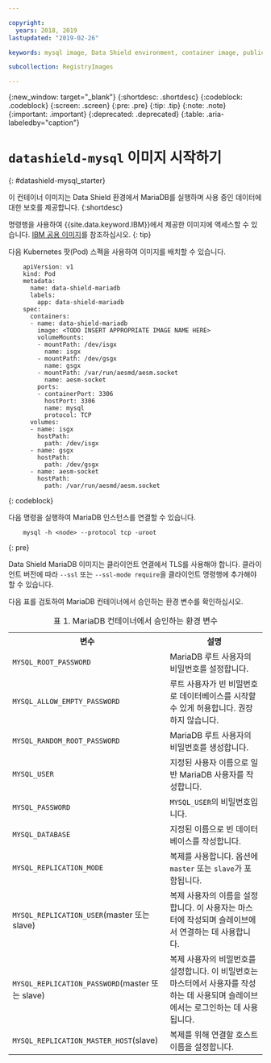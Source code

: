 ```yaml
---

copyright:
  years: 2018, 2019
lastupdated: "2019-02-26"

keywords: mysql image, Data Shield environment, container image, public image

subcollection: RegistryImages

---
```


{:new_window: target="_blank"}
{:shortdesc: .shortdesc}
{:codeblock: .codeblock}
{:screen: .screen}
{:pre: .pre}
{:tip: .tip}
{:note: .note}
{:important: .important}
{:deprecated: .deprecated}
{:table: .aria-labeledby="caption"}

# `datashield-mysql` 이미지 시작하기
{: #datashield-mysql_starter}

이 컨테이너 이미지는 Data Shield 환경에서 MariaDB를 실행하며 사용 중인 데이터에 대한 보호를 제공합니다.
{:shortdesc}

명령행을 사용하여 {{site.data.keyword.IBM}}에서 제공한 이미지에 액세스할 수 있습니다. [IBM 공용 이미지](/docs/services/Registry?topic=registry-public_images#public_images)를 참조하십시오.
{: tip}

다음 Kubernetes 팟(Pod) 스펙을 사용하여 이미지를 배치할 수 있습니다.

```
    apiVersion: v1
    kind: Pod
    metadata:
      name: data-shield-mariadb
      labels:
        app: data-shield-mariadb
    spec:
      containers:
      - name: data-shield-mariadb
        image: <TODO INSERT APPROPRIATE IMAGE NAME HERE>
        volumeMounts:
        - mountPath: /dev/isgx
          name: isgx
        - mountPath: /dev/gsgx
          name: gsgx
        - mountPath: /var/run/aesmd/aesm.socket
          name: aesm-socket
        ports:
        - containerPort: 3306
          hostPort: 3306
          name: mysql
          protocol: TCP
      volumes:
      - name: isgx
        hostPath:
          path: /dev/isgx
      - name: gsgx
        hostPath:
          path: /dev/gsgx
      - name: aesm-socket
        hostPath:
          path: /var/run/aesmd/aesm.socket
```
{: codeblock}

다음 명령을 실행하여 MariaDB 인스턴스를 연결할 수 있습니다.

```
    mysql -h <node> --protocol tcp -uroot
```
{: pre}

Data Shield MariaDB 이미지는 클라이언트 연결에서 TLS를 사용해야 합니다. 클라이언트 버전에 따라 `--ssl` 또는 `--ssl-mode require`을 클라이언트 명령행에 추가해야 할 수 있습니다.

다음 표를 검토하여 MariaDB 컨테이너에서 승인하는 환경 변수를 확인하십시오.

<table>
<caption>표 1. MariaDB 컨테이너에서 승인하는 환경 변수</caption>
  <tr>
    <th>변수</th>
    <th>설명</th>
  </tr>
  <tr>
    <td><code>MYSQL_ROOT_PASSWORD</code></td>
    <td>MariaDB 루트 사용자의 비밀번호를 설정합니다.</td>
  </tr>
  <tr>
    <td><code>MYSQL_ALLOW_EMPTY_PASSWORD</code></td>
    <td>루트 사용자가 빈 비밀번호로 데이터베이스를 시작할 수 있게 허용합니다. 권장하지 않습니다.</td>
  </tr>
  <tr>
    <td><code>MYSQL_RANDOM_ROOT_PASSWORD</code></td>
    <td>MariaDB 루트 사용자의 비밀번호를 생성합니다.</td>
  </tr>
  <tr>
    <td><code>MYSQL_USER</code></td>
    <td>지정된 사용자 이름으로 일반 MariaDB 사용자를 작성합니다.</td>
  </tr>
  <tr>
    <td><code>MYSQL_PASSWORD</code></td>
    <td><code>MYSQL_USER</code>의 비밀번호입니다.</td>
  </tr>
  <tr>
    <td><code>MYSQL_DATABASE</code></td>
    <td>지정된 이름으로 빈 데이터베이스를 작성합니다.</td>
  </tr>
  <tr>
    <td><code>MYSQL_REPLICATION_MODE</code></td>
    <td>복제를 사용합니다. 옵션에 <code>master</code> 또는 <code>slave</code>가 포함됩니다.</td>
  </tr>
  <tr>
    <td><code>MYSQL_REPLICATION_USER</code>(master 또는 slave)</td>
    <td>복제 사용자의 이름을 설정합니다. 이 사용자는 마스터에 작성되며 슬레이브에서 연결하는 데 사용합니다.</td>
  </tr>
  <tr>
    <td><code>MYSQL_REPLICATION_PASSWORD</code>(master 또는 slave)</td>
    <td>복제 사용자의 비밀번호를 설정합니다. 이 비밀번호는 마스터에서 사용자를 작성하는 데 사용되며 슬레이브에서는 로그인하는 데 사용됩니다.</td>
  </tr>
  <tr>
    <td><code>MYSQL_REPLICATION_MASTER_HOST</code>(slave)</td>
    <td>복제를 위해 연결할 호스트 이름을 설정합니다.</td>
  </tr>
</table>

